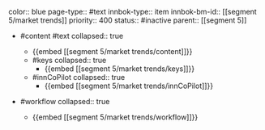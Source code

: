 color:: blue
page-type:: #text
innbok-type:: item
innbok-bm-id:: [[segment 5/market trends]]
priority:: 400
status:: #inactive
parent:: [[segment 5]]

- #content #text
  collapsed:: true
	- {{embed [[segment 5/market trends/content]]}}
  - #keys
    collapsed:: true
	  - {{embed [[segment 5/market trends/keys]]}}
  - #innCoPilot
    collapsed:: true
	  - {{embed [[segment 5/market trends/innCoPilot]]}}

- #workflow
  collapsed:: true
	- {{embed [[segment 5/market trends/workflow]]}}






